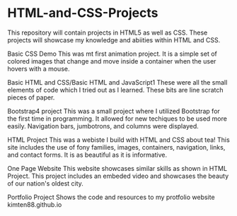 # HTML-and-CSS-Projects
This repository will contain projects in HTML5 as well as CSS. These projects will showcase my knowledge and abiities within HTML and CSS.

Basic CSS Demo
    This was mt first animation project. It is a simple set of colored images that change and move inside a container when the user hovers with a mouse.

Basic HTML and CSS/Basic HTML and JavaScript1
    These were all the small elements of code which I tried out as I learned. These bits are line scratch pieces of paper. 

Bootstrap4 project
    This was a small project where I utilized Bootstrap for the first time in programming. It allowed for new techiques to be used more easily. Navigation bars, jumbotrons, and columns were displayed. 

HTML Project
    This was a webiste I build with HTML and CSS about tea! This site includes the use of fony families, images, containers, navigation, links, and contact forms. It is as beautiful as it is informative.

One Page Website
    This website showcases similar skills as shown in HTML Project. This project includes an embeded video and showcases the beauty of our nation's oldest city.

Portfolio Project
    Shows the code and resources to my protfolio website kimten88.github.io


